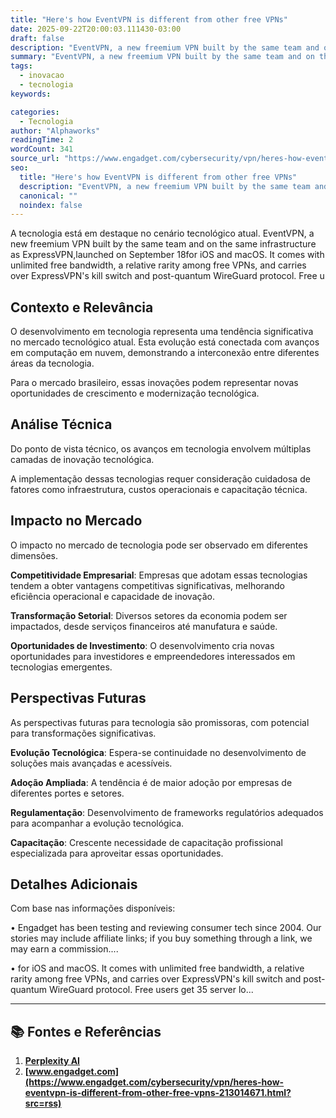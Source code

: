 ```yaml
---
title: "Here's how EventVPN is different from other free VPNs"
date: 2025-09-22T20:00:03.111430-03:00
draft: false
description: "EventVPN, a new freemium VPN built by the same team and on the same infrastructure as ExpressVPN,launched on September 18for iOS and macOS. It comes with unl..."
summary: "EventVPN, a new freemium VPN built by the same team and on the same infrastructure as ExpressVPN,launched on September 18for iOS and macOS. It comes with unl..."
tags:
  - inovacao
  - tecnologia
keywords:

categories:
  - Tecnologia
author: "Alphaworks"
readingTime: 2
wordCount: 341
source_url: "https://www.engadget.com/cybersecurity/vpn/heres-how-eventvpn-is-different-from-other-free-vpns-213014671.html?src=rss"
seo:
  title: "Here's how EventVPN is different from other free VPNs"
  description: "EventVPN, a new freemium VPN built by the same team and on the same infrastructure as ExpressVPN,launched on September 18for iOS and macOS. It comes with unl..."
  canonical: ""
  noindex: false
---
```


A tecnologia está em destaque no cenário tecnológico atual. EventVPN, a new freemium VPN built by the same team and on the same infrastructure as ExpressVPN,launched on September 18for iOS and macOS. It comes with unlimited free bandwidth, a relative rarity among free VPNs, and carries over ExpressVPN's kill switch and post-quantum WireGuard protocol. Free u

## Contexto e Relevância

O desenvolvimento em tecnologia representa uma tendência significativa no mercado tecnológico atual. Esta evolução está conectada com avanços em computação em nuvem, demonstrando a interconexão entre diferentes áreas da tecnologia.

Para o mercado brasileiro, essas inovações podem representar novas oportunidades de crescimento e modernização tecnológica.
## Análise Técnica

Do ponto de vista técnico, os avanços em tecnologia envolvem múltiplas camadas de inovação tecnológica.



A implementação dessas tecnologias requer consideração cuidadosa de fatores como infraestrutura, custos operacionais e capacitação técnica.
## Impacto no Mercado

O impacto no mercado de tecnologia pode ser observado em diferentes dimensões.

**Competitividade Empresarial**: Empresas que adotam essas tecnologias tendem a obter vantagens competitivas significativas, melhorando eficiência operacional e capacidade de inovação.

**Transformação Setorial**: Diversos setores da economia podem ser impactados, desde serviços financeiros até manufatura e saúde.

**Oportunidades de Investimento**: O desenvolvimento cria novas oportunidades para investidores e empreendedores interessados em tecnologias emergentes.


## Perspectivas Futuras

As perspectivas futuras para tecnologia são promissoras, com potencial para transformações significativas.

**Evolução Tecnológica**: Espera-se continuidade no desenvolvimento de soluções mais avançadas e acessíveis.

**Adoção Ampliada**: A tendência é de maior adoção por empresas de diferentes portes e setores.

**Regulamentação**: Desenvolvimento de frameworks regulatórios adequados para acompanhar a evolução tecnológica.

**Capacitação**: Crescente necessidade de capacitação profissional especializada para aproveitar essas oportunidades.
## Detalhes Adicionais

Com base nas informações disponíveis:

• Engadget has been testing and reviewing consumer tech since 2004. Our stories may include affiliate links; if you buy something through a link, we may earn a commission....

• for iOS and macOS. It comes with unlimited free bandwidth, a relative rarity among free VPNs, and carries over ExpressVPN's kill switch and post-quantum WireGuard protocol. Free users get 35 server lo...



---

## 📚 Fontes e Referências

1. **[Perplexity AI](https://www.perplexity.ai/)**
2. **[www.engadget.com](https://www.engadget.com/cybersecurity/vpn/heres-how-eventvpn-is-different-from-other-free-vpns-213014671.html?src=rss)**
